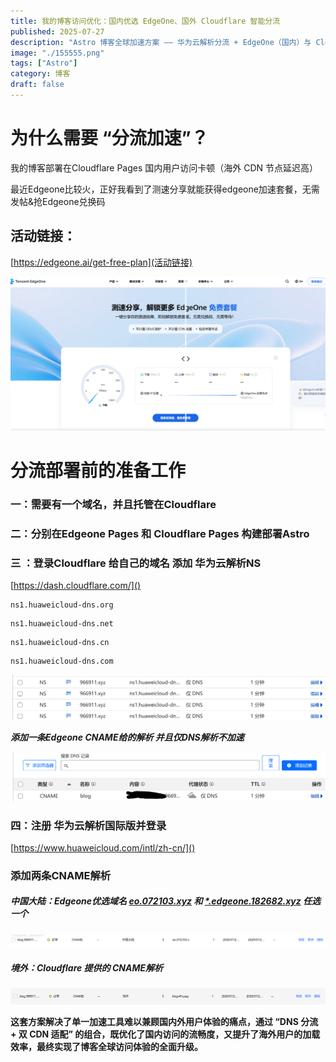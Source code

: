 ```yaml
---
title: 我的博客访问优化：国内优选 EdgeOne、国外 Cloudflare 智能分流
published: 2025-07-27
description: "Astro 博客全球加速方案 —— 华为云解析分流 + EdgeOne（国内）与 Cloudflare（国外）部署"
image: "./155555.png"
tags: ["Astro"]
category: 博客
draft: false
---
```

# **为什么需要 “分流加速”？**

我的博客部署在Cloudflare Pages  国内用户访问卡顿（海外 CDN 节点延迟高）

最近Edgeone比较火，正好我看到了测速分享就能获得edgeone加速套餐，无需发帖&抢Edgeone兑换码

## 活动链接：

[https://edgeone.ai/get-free-plan](活动链接)

![](./155555.png)

# **分流部署前的准备工作**

### **一：需要有一个域名，并且托管在Cloudflare**

### **二：分别在Edgeone Pages 和 Cloudflare Pages** 构建部署Astro

### **三 ：登录Cloudflare 给自己的域名 添加 华为云解析NS**

[https://dash.cloudflare.com/]()

```
ns1.huaweicloud-dns.org
```

```
ns1.huaweicloud-dns.net
```

```
ns1.huaweicloud-dns.cn
```

```
ns1.huaweicloud-dns.com
```

![](./huaweiyunns.png)


***添加一条Edgeone CNAME给的解析 并且仅DNS解析不加速***

![](./cfjiexied.png)

### 四：注册 华为云解析国际版并登录

[https://www.huaweicloud.com/intl/zh-cn/]()

### **添加两条CNAME解析**

##### 中国大陆：Edgeone优选域名  [eo.072103.xyz](https://2x.nz/posts/edgeone/ "二叉树树提供维护") 和 [*.edgeone.182682.xyz](https://www.wetest.vip/ "微测网提供")  任选一个

![](./chinajx.png)

##### 境外：Cloudflare 提供的 CNAME解析

![](./jingwaijx.png)

**这套方案解决了单一加速工具难以兼顾国内外用户体验的痛点，通过 “DNS 分流 + 双 CDN 适配” 的组合，既优化了国内访问的流畅度，又提升了海外用户的加载效率，最终实现了博客全球访问体验的全面升级。**
